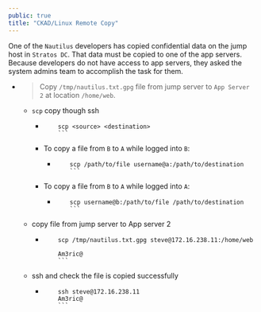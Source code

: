 ```yaml
---
public: true
title: "CKAD/Linux Remote Copy"
---
```


One of the `Nautilus` developers has copied confidential data on the jump host in `Stratos DC`. That data must be copied to one of the app servers. Because developers do not have access to app servers, they asked the system admins team to accomplish the task for them.

- > Copy `/tmp/nautilus.txt.gpg` file from jump server to `App Server 2` at location `/home/web`.
	- `scp` copy though ssh
		- ```
			  scp <source> <destination>
			  ```
		- To copy a file from `B` to `A` while logged into `B`:
			- ```
				  scp /path/to/file username@a:/path/to/destination
				  ```
		- To copy a file from `B` to `A` while logged into `A`:
			- ```
				  scp username@b:/path/to/file /path/to/destination
				  ```
	- copy file from jump server  to App server 2
		- ```
			  scp /tmp/nautilus.txt.gpg steve@172.16.238.11:/home/web
			  
			  Am3ric@
			  ```
	- ssh and check the file is copied successfully
		- ```
			  ssh steve@172.16.238.11
			  Am3ric@
			  ```
